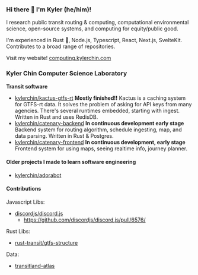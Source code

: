 ### Hi there 👋 I'm Kyler (he/him)!
I research public transit routing & computing, computational environmental science, open-source systems, and computing for equity/public good.

I'm experienced in Rust 🦀, Node.js, Typescript, React, Next.js, SvelteKit. Contributes to a broad range of repositories.

Visit my website! [computing.kylerchin.com](https://computing.kylerchin.com)

### Kyler Chin Computer Science Laboratory
**Transit software**

 - [kylerchin/kactus-gtfs-rt](https://github.com/kylerchin/kactus-gtfs-rt) **Mostly finished!!**
Kactus is a caching system for GTFS-rt data. It solves the problem of asking for API keys from many agencies. There's several runtimes embedded, starting with ingest. Written in Rust and uses RedisDB.
 - [kylerchin/catenary-backend](https://github.com/kylerchin/catenary-backend/) **In continuous development early stage**
Backend system for routing algorithm, schedule ingesting, map, and data parsing. Written in Rust & Postgres.
 - [kylerchin/catenary-frontend](https://github.com/kylerchin/catenary-frontend/) **In continuous development, early stage** Frontend system for using maps, seeing realtime info, journey planner.

#### Older projects I made to learn software engineering

- [kylerchin/adorabot](https://github.com/kylerchin/adorabot) 

#### Contributions

Javascript Libs:

- [discordjs/discord.js](https://github.com/discordjs/discord.js)
  - https://github.com/discordjs/discord.js/pull/6576/

Rust Libs:

- [rust-transit/gtfs-structure](https://github.com/rust-transit/gtfs-structure)

Data:
- [transitland-atlas](https://github.com/transitland/transitland-atlas/)
<!--
**kylerchin/kylerchin** is a ✨ _special_ ✨ repository because its `README.md` (this file) appears on your GitHub profile.

Here are some ideas to get you started:

- 🔭 I’m currently working on ...
- 🌱 I’m currently learning ...
- 👯 I’m looking to collaborate on ...
- 🤔 I’m looking for help with ...
- 💬 Ask me about ...
- 📫 How to reach me: ...
- 😄 Pronouns: ...
- ⚡ Fun fact: ...
-->
